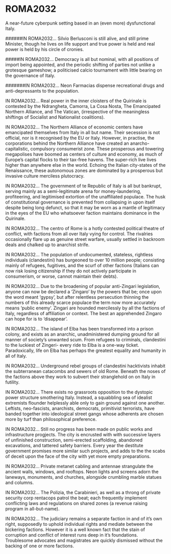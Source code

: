 # ROMA2032
A near-future cyberpunk setting based in an (even more) dysfunctional Italy. 

######IN ROMA2032...
Silvio Berlusconi is still alive, and still prime Minister, though he lives on life support and true power is held and real power is held by his circle of cronies.

#####IN ROMA2032...
Democracy is all but nominal, with all positions of import being appointed, and the periodic shifting of parties not unlike a grotesque gameshow; a politicised calcio tournament with little bearing on the governance of Italy.

#######IN ROMA2032...
Neon Farmacias dispense recreational drugs and anti-depressants to the population.

IN ROMA2032...
Real power in the inner cloisters of the Quirinale is contested by the Ndrangheta, Camorra, La Cosa Nosta, The Emancipated Northern Alliance, and The Vatican, (irrespective of the meaningless shiftings of Socialist and Nationalist coalitions).

IN ROMA2032...
The Northern Alliance of economic centers have emancipated themselves from Italy in all but name. Their secession is not official, nor is it recognised by the EU or Italy. However, in practise, the corporations behind the Northern Alliance have created an anarcho-capitalistic, compulsory consumerist zone. These prosperous and towering megapolises have boomed as centers of culture and economy, as much of Europe’s capital flocks to their tax-free havens. The super-rich live lives higher than anywhere else in the world. Echoing the Italian city-states of the Renaissance, these autonomous zones are dominated by a prosperous but invasive culture merciless plutocracy.

IN ROMA2032...
The government of te Republic of Italy is all but bankrupt, serving mainly as a semi-legitimate arena for money-laundering, profiteering, and legitimised extortion of the unaffiliated populace. The husk of constitutional governance is prevented from collapsing in upon itself despite being long defunct, so that it may be worn as a mantle of legitimacy in the eyes of the EU who whatsoever faction maintains dominance in the Quirinale.
 
IN ROMA2032...
The centro of Rome is a hotly contested political theatre of conflict, with factions from all over Italy vying for control. The rivalries occasionally flare up as genuine street warfare, usually settled in backroom deals and chalked up to anarchist strife.

IN ROMA2032...
The population of undocumented, stateless, rightless individuals (clandestini) has burgeoned to over 10 million people; consisting mainly of refugees, fugitives, and the scurf of other factions (Italians can now risk losing citizenship if they do not actively participate in consumerism, or worse, cannot maintain their debts). 

IN ROMA2032...
Due to the broadening of popular anti-Zingari legislation, anyone can now be declared a ‘Zingaro’ by the powers that be; once upon the word meant ‘gypsy’, but after relentless persecution thinning the numbers of this already scarce populace the term now more accurately means ‘public enemy’. Zingari are hounded mercilessly by all the factions of Italy, regardless of affiliation or context. The best an apprehended Zingaro can hope for is to ‘disappear’.

IN ROMA2032...
The island of Elba has been transformed into a prison colony, and exists as an anarchic, unadministered dumping ground for all manner of society’s unwanted scum. From refugees to criminals, clandestini to the luckiest of Zingeri- every ride to Elba is a one-way ticket. Paradoxically, life on Elba has perhaps the greatest equality and humanity in all of Italy.

IN ROMA2032...
Underground rebel groups of clandestini hacktivists inhabit the subterranean catacombs and sewers of old Rome. Beneath the noses of the factions above they work to subvert their stranglehold on on Italy in futility.

IN ROMA2032...
There exists no grassroots opposition to the dystopic power structure smothering Italy. Instead, a squabbling sea of idealist extremists flounder helplessly able only to gain ground against one another. Leftists, neo-fascists, anarchists, democrats, primitivist terrorists, have banded together into ideological street gangs whose adherents are chosen more by turf than philosophical preference.

IN ROMA2032...
Still no progress has been made on public works and infrastructure progjects. The city is encrusted with with successive layers of unfinished construction, semi-erected scaffolding, abandoned excavations, and tattered safety barriers. Every year the destitute government promises more similar such projects, and adds to the the scabs of deceit upon the face of the city with yet more empty preparations.

IN ROMA2032...
Private metanet cabling and antennae strangulate the ancient walls, windows, and rooftops. Neon lights and screens adorn the laneways, monuments, and churches, alongside crumbling marble statues and columns.
 
IN ROMA2032...
The Polizia, the Carabinieri, as well as a throng of private security corp rentacops patrol the beat; each frequently implement conflicting laws and regulations on shared zones (a revenue raising program in all-but-name).

IN ROMA2032...
The judiciary remains a separate faction in and of it’s own right, supposedly to uphold individual rights and mediate between the bickering factions. However it is a well known fact that the stain of corruption and conflict of interest runs deep in it’s foundations. Troublesome advocates and magistrates are quickly dismissed without the backing of one or more factions.
